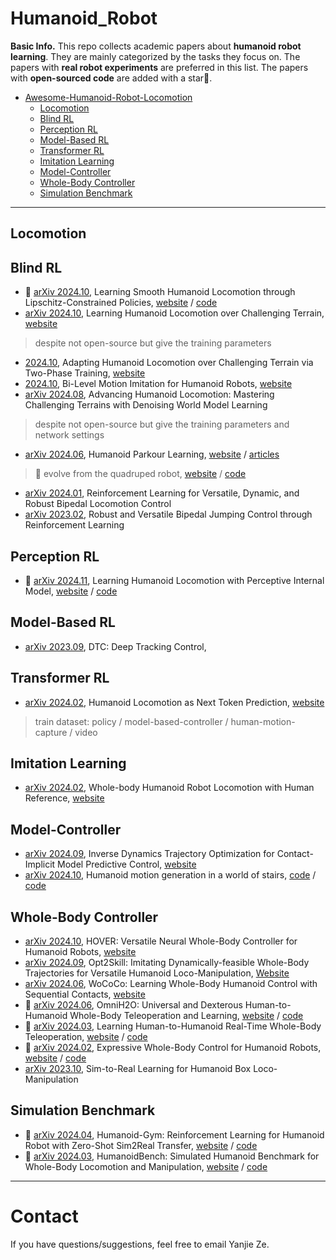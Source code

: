 # Humanoid_Robot

**Basic Info.** 
This repo collects academic papers about **humanoid robot learning**.  They are mainly categorized by the tasks they focus on. The papers with **real robot experiments** are preferred in this list. The papers with **open-sourced code** are added with a star🌟.


- [Awesome-Humanoid-Robot-Locomotion](#Humanoid_Robot)
  - [Locomotion](#Locomotion)
  - [Blind RL](#blind-rl)
  - [Perception RL](#perception-rl)
  - [Model-Based RL](#model-based-rl)
  - [Transformer RL](#transformer-rl)
  - [Imitation Learning](#imitation-learning)
  - [Model-Controller](#model-controller)
  - [Whole-Body Controller](#whole-body-controller)
  - [Simulation Benchmark](#simulation-benchmark)

---

## Locomotion


## Blind RL
- 🌟 [arXiv 2024.10](https://arxiv.org/abs/2410.11825), Learning Smooth Humanoid Locomotion through Lipschitz-Constrained Policies, [website](https://lipschitz-constrained-policy.github.io/) / [code](https://github.com/zixuan417/smooth-humanoid-locomotion)
- [arXiv 2024.10](https://arxiv.org/abs/2410.03654), Learning Humanoid Locomotion over Challenging Terrain, [website](https://humanoid-challenging-terrain.github.io/)
> despite not open-source but give the training parameters
- [2024.10](https://openreview.net/forum?id=O0oK2bVist), Adapting Humanoid Locomotion over Challenging Terrain via Two-Phase Training, [website](https://sites.google.com/view/adapting-humanoid-locomotion/two-phase-training)
- [2024.10](https://openreview.net/forum?id=wH7Wv0nAm8), Bi-Level Motion Imitation for Humanoid Robots, [website](https://sites.google.com/view/bmi-corl2024)
- [arXiv 2024.08](https://arxiv.org/abs/2408.14472), Advancing Humanoid Locomotion: Mastering Challenging Terrains with Denoising World Model Learning
> despite not open-source but give the training parameters and network settings
- [arXiv 2024.06](https://arxiv.org/abs/2406.10759), Humanoid Parkour Learning, [website](https://humanoid4parkour.github.io/) / [articles](https://ziwenzhuang.github.io/)
> 🌟 evolve from the quadruped robot, [website]((https://robot-parkour.github.io/)) / [code](https://github.com/ZiwenZhuang/parkour)
- [arXiv 2024.01](https://arxiv.org/abs/2401.16889), Reinforcement Learning for Versatile, Dynamic, and Robust Bipedal Locomotion Control
- [arXiv 2023.02](https://arxiv.org/abs/2302.09450), Robust and Versatile Bipedal Jumping Control through Reinforcement Learning

## Perception RL
- 🌟 [arXiv 2024.11](https://arxiv.org/abs/2411.14386), Learning Humanoid Locomotion with Perceptive Internal Model, [website](https://junfeng-long.github.io/PIM/) / [code](https://github.com/OpenRobotLab/HIMLoco)

## Model-Based RL
- [arXiv 2023.09](https://arxiv.org/abs/2309.15462), DTC: Deep Tracking Control, 

## Transformer RL
- [arXiv 2024.02](https://arxiv.org/abs/2402.19469), Humanoid Locomotion as Next Token Prediction, [website](https://humanoid-next-token-prediction.github.io/)
> train dataset: policy / model-based-controller / human-motion-capture / video


## Imitation Learning
- [arXiv 2024.02](https://arxiv.org/abs/2402.18294), Whole-body Humanoid Robot Locomotion with Human Reference, [website](https://greatsjk.github.io/Adam-PNDbotics/)

## Model-Controller
- [arXiv 2024.09](https://arxiv.org/pdf/2309.01813), Inverse Dynamics Trajectory Optimization for Contact-Implicit Model Predictive Control, [website](https://idto.github.io/)
- [arXiv 2024.10](https://doi.org/10.1016/j.robot.2023.104495), Humanoid motion generation in a world of stairs, [code](https://github.com/DIAG-Robotics-Lab/ismpc) / [code](https://github.com/stackrobot/ismpc-cpp)


## Whole-Body Controller
- [arXiv 2024.10](https://arxiv.org/abs/2410.21229), HOVER: Versatile Neural Whole-Body Controller for Humanoid Robots, [website](https://hover-versatile-humanoid.github.io/)
- [arXiv 2024.09](https://arxiv.org/abs/2409.20514), Opt2Skill: Imitating Dynamically-feasible Whole-Body Trajectories for Versatile Humanoid Loco-Manipulation, [Website](https://opt2skill.github.io/)
- [arXiv 2024.06](https://arxiv.org/abs/2406.06005), WoCoCo: Learning Whole-Body Humanoid Control with Sequential Contacts, [website](https://lecar-lab.github.io/wococo/)
- 🌟 [arXiv 2024.06](https://arxiv.org/abs/2406.08858), OmniH2O: Universal and Dexterous Human-to-Humanoid Whole-Body Teleoperation and Learning, [website](https://omni.human2humanoid.com/) / [code](https://github.com/LeCAR-Lab/human2humanoid)
- 🌟 [arXiv 2024.03](https://arxiv.org/abs/2403.04436), Learning Human-to-Humanoid Real-Time Whole-Body Teleoperation, [website](https://human2humanoid.com/) / [code](https://github.com/LeCAR-Lab/human2humanoid)
- 🌟 [arXiv 2024.02](https://arxiv.org/abs/2402.16796), Expressive Whole-Body Control for Humanoid Robots, [website](https://expressive-humanoid.github.io/) / [code](https://github.com/chengxuxin/expressive-humanoid)
- [arXiv 2023.10](https://arxiv.org/abs/2310.03191), Sim-to-Real Learning for Humanoid Box Loco-Manipulation

## Simulation Benchmark
- 🌟 [arXiv 2024.04](https://arxiv.org/abs/2404.05695), Humanoid-Gym: Reinforcement Learning for Humanoid Robot with Zero-Shot Sim2Real Transfer, [website](https://sites.google.com/view/humanoid-gym/) / [code](https://github.com/roboterax/humanoid-gym)
- 🌟 [arXiv 2024.03](https://arxiv.org/abs/2403.10506), HumanoidBench: Simulated Humanoid Benchmark for Whole-Body Locomotion and Manipulation, [website](https://humanoid-bench.github.io/) / [code](https://github.com/carlosferrazza/humanoid-bench)

--- 
# Contact
If you have questions/suggestions, feel free to email Yanjie Ze.
